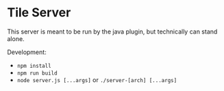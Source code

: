 # Tile Server

This server is meant to be run by the java plugin, but technically can stand
alone.

Development:

- `npm install`
- `npm run build`
- `node server.js [...args]` or `./server-[arch] [...args]`

